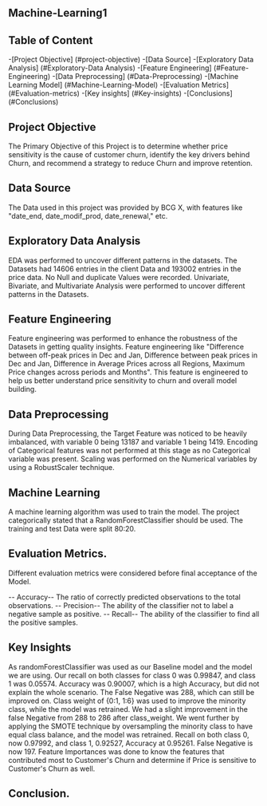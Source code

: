 ## Machine-Learning1

## Table of Content
-[Project Objective] (#project-objective)
-[Data Source]
-[Exploratory Data Analysis] (#Exploratory-Data Analysis)
-[Feature Engineering] (#Feature-Engineering)
-[Data Preprocessing] (#Data-Preprocessing)
-[Machine Learning Model] (#Machine-Learning-Model)
-[Evaluation Metrics] (#Evaluation-metrics)
-[Key insights] (#Key-insights)
-[Conclusions] (#Conclusions)

## Project Objective
The Primary Objective of this Project is to determine whether price sensitivity is the cause of customer churn, identify the key drivers behind Churn, and recommend a strategy to reduce Churn and improve retention.

## Data Source
The Data used in this project was provided by BCG X, with features like "date_end, date_modif_prod,	date_renewal," etc.

## Exploratory Data Analysis
EDA was performed to uncover different patterns in the datasets. The Datasets had 14606 entries in the client Data and 193002 entries in the price data. No Null and duplicate Values were recorded. Univariate, Bivariate, and Multivariate Analysis were performed to uncover different patterns in the Datasets.

## Feature Engineering
Feature engineering was performed to enhance the robustness of the Datasets in getting quality insights. Feature engineering like "Difference between off-peak prices in Dec and Jan, Difference between peak prices in Dec and Jan, Difference in Average Prices across all Regions, Maximum Price changes across periods and Months". This feature is engineered to help us better understand price sensitivity to churn and overall model building.

## Data Preprocessing
During Data Preprocessing, the Target Feature was noticed to be heavily imbalanced, with variable 0 being 13187 and variable 1 being 1419. Encoding of Categorical features was not performed at this stage as no Categorical variable was present. Scaling was performed on the Numerical variables by using a RobustScaler technique.

## Machine Learning 
A machine learning algorithm was used to train the model. The project categorically stated that a RandomForestClassifier should be used. The training and test Data were split 80:20.

## Evaluation Metrics.
Different evaluation metrics were considered before final acceptance of the Model.

-- Accuracy-- The ratio of correctly predicted observations to the total observations.
-- Precision-- The ability of the classifier not to label a negative sample as positive.
-- Recall-- The ability of the classifier to find all the positive samples.

## Key Insights
As randomForestClassifier was used as our Baseline model and the model we are using. Our recall on both classes for class 0 was 0.99847, and class 1 was 0.05574. Accuracy was 0.90007, which is a high Accuracy, but did not explain the whole scenario. The False Negative was 288, which can still be improved on. 
Class weight of {0:1, 1:6} was used to improve the minority class, while the model was retrained. We had a slight improvement in the false Negative from 288 to 286 after class_weight.
We went further by applying the SMOTE technique by oversampling the minority class to have equal class balance, and the model was retrained. Recall on both class 0, now 0.97992, and class 1, 0.92527, Accuracy at 0.95261. False Negative is now 197.
Feature Importances was done to know the features that contributed most to Customer's Churn and determine if Price is sensitive to Customer's Churn as well.

## Conclusion.


